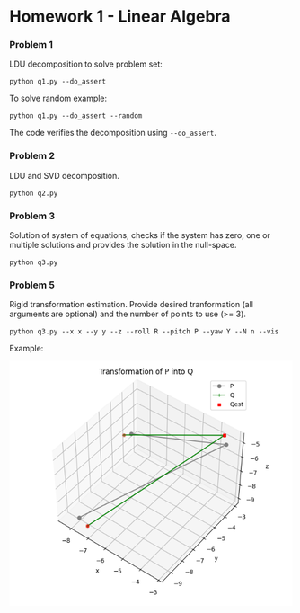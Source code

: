 # Homework 1 - Linear Algebra 

### Problem 1

LDU decomposition to solve problem set:
```
python q1.py --do_assert
```

To solve random example:
```
python q1.py --do_assert --random
```

The code verifies the decomposition using ```--do_assert```.

### Problem 2

LDU and SVD decomposition.
```
python q2.py 
```

### Problem 3

Solution of system of equations, checks if the system has zero, one or multiple solutions and provides the solution in the null-space.
```
python q3.py 
```

### Problem 5

Rigid transformation estimation. Provide desired tranformation (all arguments are optional) and the number of points to use (>= 3).
```
python q3.py --x x --y y --z --roll R --pitch P --yaw Y --N n --vis
```

Example:

<img src="out/q5.png" width=600>
